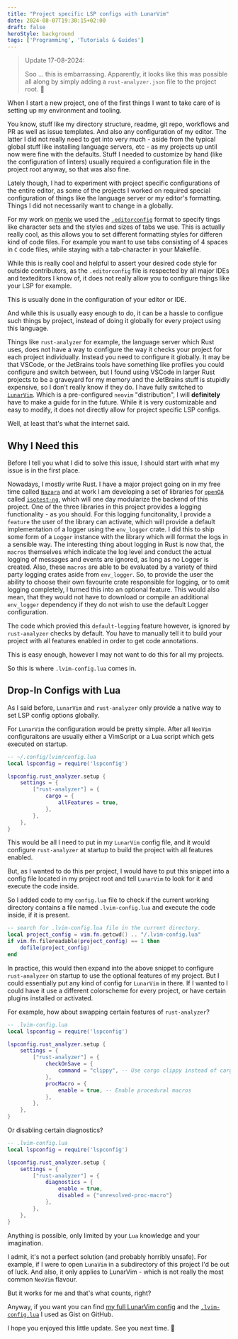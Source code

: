 ```yaml
---
title: "Project specific LSP configs with LunarVim"
date: 2024-08-07T19:30:15+02:00
draft: false
heroStyle: background
tags: ['Programming', 'Tutorials & Guides']
---
```


> Update 17-08-2024:
>
> Soo ... this is embarrassing. Apparently, it looks like this was possible all along
> by simply adding a `rust-analyzer.json` file to the project root. :melting_face:

When I start a new project, one of the first things I want to take care of is setting 
up my environment and tooling.

You know, stuff like my directory structure, readme, git repo, workflows and PR as well as 
issue templates. And also any configuration of my editor.
The latter I did not really need to get into very much - aside from the typical global stuff 
like installing language servers, etc - as my projects up until now were 
fine with the defaults.
Stuff I needed to customize by hand (like the configuration of linters) usually required a 
configuration file in the project root anyway, so that was also fine.

Lately though, I had to experiment with project specific configurations of the entire editor,
as some of the projects I worked on required special configuration of things like the language 
server or my editor's formatting. Things I did not necessarily want to change in a globally.

For my work on [menix](https://github.com/menix-os) we used the [`.editorconfig`](https://editorconfig.org) 
format to specify tings like character sets and the styles and sizes of tabs we use. 
This is actually really cool, as this allows you to set different formatting styles for differen 
kind of code files. For example you want to use tabs consisting of 4 spaces in `C` code files, while 
staying with a tab-character in your Makefile.

While this is really cool and helpful to assert your desired code style for outside contributors, as 
the `.editorconfig` file is respected by all major IDEs and texteditors I know of, it does not really 
allow you to configure things like your LSP for example.

This is usually done in the configuration of your editor or IDE.

And while this is usually easy enough to do, it can be a hassle to configue such things by project, 
instead of doing it globally for every project using this language.

Things like `rust-analyzer` for example, the language server which Rust uses, does not have a way to 
configure the way it checks your project for each project individually. Instead you need to configure 
it globally.
It may be that VSCode, or the JetBrains tools have something like profiles you could configure and 
switch between, but I found using VSCode in larger Rust projects to be a graveyard for my memory 
and the JetBrains stuff is stupidly expensive, so I don't really know if they do.
I have fully switched to [`LunarVim`](https://lunarvim.org). Which is a pre-configured `neovim` "distribution",
I will **definitely** have to make a guide for in the future. While it is very customizable and easy to modify,
it does not directly allow for project specific LSP configs.

Well, at least that's what the internet said.

## Why I Need this

Before I tell you what I did to solve this issue, I should start with what my issue is in the first place.

Nowadays, I mostly write Rust. I have a major project going on in my free time called [`Nazara`](https://github.com/The-Nazara-Project) 
and at work I am developing a set of libraries for [`openQA`](https://open.qa) called [`isotest-ng`](https://github.com/ByteOtter/isotest-ng),
which will one day modularize the backend of this project.
One of the three libraries in this project provides a logging functionality - as you should.
For this logging funcitonality, I provide a `feature` the user of the library can activate, which will provide a default implementation 
of a logger using the `env_logger` crate. I did this to ship some form of a `Logger` instance with the library which will format the 
logs in a sensible way.
The interesting thing about logging in Rust is now that, the `macros` themselves which indicate the log level and conduct the actual 
logging of messages and events are ignored, as long as no Logger is created. Also, these `macros` are able to be evaluated by a variety 
of third party logging crates aside from `env_logger`. So, to provide the user the ability to choose their own favourite crate responsible 
for logging, or to omit logging completely, I turned this into an optional feature.
This would also mean, that they would not have to download or compile an additional `env_logger` dependency if they do not wish to use 
the default Logger configuration.

The code which provied this `default-logging` feature however, is ignored by `rust-analyzer` checks by default. 
You have to manually tell it to build your project with all features enabled in order to get code annotations.

This is easy enough, however I may not want to do this for all my projects.

So this is where `.lvim-config.lua` comes in.

## Drop-In Configs with Lua

As I said before, `LunarVim` and `rust-analyzer` only provide a native way to set LSP config options globally.

For `LunarVim` the configuration would be pretty simple. After all `NeoVim` configuraitons are usually either 
a VimScript or a Lua script which gets executed on startup.

```lua
-- ~/.config/lvim/config.lua
local lspconfig = require('lspconfig')

lspconfig.rust_analyzer.setup {
    settings = {
        ["rust-analyzer"] = {
            cargo = {
                allFeatures = true,
            },
        },
    },
}
```

This would be all I need to put in my `LunarVim` config file, and it would configure `rust-analyzer` at startup to build 
the project with all features enabled.

But, as I wanted to do this per project, I would have to put this snippet into a config file located in my project root and tell 
`LunarVim` to look for it and execute the code inside.

So I added code to my `config.lua` file to check if the current working directory contains a file named `.lvim-config.lua` and execute 
the code inside, if it is present.

```lua
-- search for .lvim-config.lua file in the current directory.
local project_config = vim.fn.getcwd() .. "/.lvim-config.lua"
if vim.fn.filereadable(project_config) == 1 then
    dofile(project_config)
end
```

In practice, this would then expand into the above snippet to configure `rust-analyzer` on startup to use the optional features of my 
project.
But I could essentially put any kind of config for `LunarVim` in there. If I wanted to I could have it use a different colorscheme for 
every project, or have certain plugins installed or activated.

For example, how about swapping certain features of `rust-analyzer`?

```lua
-- .lvim-config.lua
local lspconfig = require('lspconfig')

lspconfig.rust_analyzer.setup {
    settings = {
        ["rust-analyzer"] = {
            checkOnSave = {
                command = "clippy", -- Use cargo clippy instead of cargo check
            },
            procMacro = {
                enable = true, -- Enable procedural macros
            },
        },
    },
}
```

Or disabling certain diagnostics?

```lua
-- .lvim-config.lua
local lspconfig = require('lspconfig')

lspconfig.rust_analyzer.setup {
    settings = {
        ["rust-analyzer"] = {
            diagnostics = {
                enable = true,
                disabled = {"unresolved-proc-macro"}
            },
        },
    },
}
```

Anything is possible, only limited by your `Lua` knowledge and your imagination.

I admit, it's not a perfect solution (and probably horribly unsafe). For example, if I were to open `LunaVim` in a subdirectory of this 
project I'd be out of luck. And also, it only applies to LunarVim - which is not really the most common `NeoVim` flavour.

But it works for me and that's what counts, right?

Anyway, if you want you can find [my full LunarVim config](https://gist.github.com/ByteOtter/1465245bb65d9802e8c0bdd4d3d337b6) 
and the [`.lvim-config.lua`](https://gist.github.com/ByteOtter/e58999eb079e843fdac15a94d6d6463b) I used as Gist on GitHub.

I hope you enjoyed this little update. See you next time. :otter:
